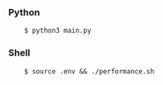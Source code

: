 ### Python

```
    $ python3 main.py
```

### Shell

```
    $ source .env && ./performance.sh
```
